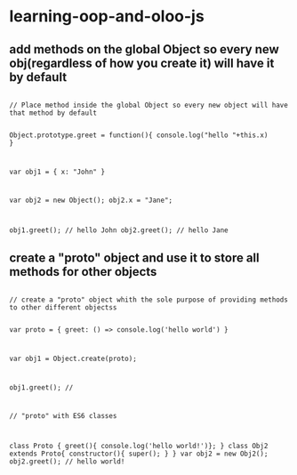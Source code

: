 # learning-oop-and-oloo-js

## add methods on the global Object so every new obj(regardless of how you create it) will have it by default
<code>
// Place method inside the global Object so every new object will have that method by default

Object.prototype.greet = function(){
  console.log("hello "+this.x)
}

var obj1 = {
  x: "John"
}

var obj2 = new Object();
obj2.x = "Jane";

obj1.greet(); // hello John
obj2.greet(); // hello Jane
</code>

## create a "proto" object and use it to store all methods for other objects
<code>
// create a "proto" object whith the sole purpose of providing methods to other different objectss

var proto = {
  greet: () => console.log('hello world')
}

var obj1 = Object.create(proto);

obj1.greet(); // 

// "proto" with ES6 classes

class Proto {
  greet(){ console.log('hello world!')};
}
class Obj2 extends Proto{
  constructor(){
    super();
  }
}
var obj2 = new Obj2();
obj2.greet(); // hello world!
</code>
